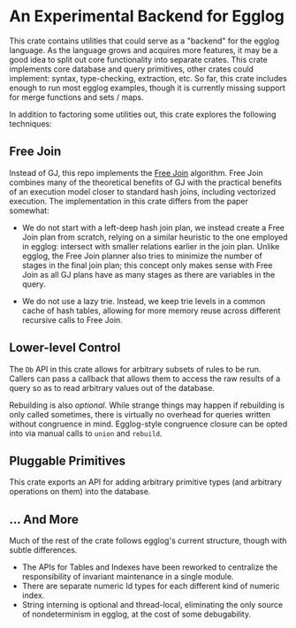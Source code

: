 # An Experimental Backend for Egglog

This crate contains utilities that could serve as a "backend" for the egglog
language. As the language grows and acquires more features, it may be a good
idea to split out core functionality into separate crates. This crate implements
core database and query primitives, other crates could implement: syntax,
type-checking, extraction, etc. So far, this crate includes enough to run most egglog
examples, though it is currently missing support for merge functions and sets / maps.

In addition to factoring some utilities out, this crate explores the following
techniques:

## Free Join

Instead of GJ, this repo implements the [Free Join](https://arxiv.org/abs/2301.10841)
algorithm. Free Join combines many of the theoretical benefits of GJ with the
practical benefits of an execution model closer to standard hash joins,
including vectorized execution. The implementation in this crate differs from
the paper somewhat: 

* We do not start with a left-deep hash join plan, we instead create a Free Join
plan from scratch, relying on a similar heuristic to the one employed in egglog:
intersect with smaller relations earlier in the join plan. Unlike egglog, the
Free Join planner also tries to minimize the number of stages in the final join
plan; this concept only makes sense with Free Join as all GJ plans have as many
stages as there are variables in the query.

* We do not use a lazy trie. Instead, we keep trie levels in a common cache of
hash tables, allowing for more memory reuse across different recursive calls
to Free Join.

## Lower-level Control

The `Db` API in this crate allows for arbitrary subsets of rules to be run.
Callers can pass a callback that allows them to access the raw results of a
query so as to read arbitrary values out of the database.

Rebuilding is also *optional*. While strange things may happen if rebuilding is
only called sometimes, there is virtually no overhead for queries written
without congruence in mind. Egglog-style congruence closure can be opted into
via manual calls to `union` and `rebuild`.

## Pluggable Primitives

This crate exports an API for adding arbitrary primitive types (and arbitrary
operations on them) into the database.

## ... And More

Much of the rest of the crate follows egglog's current structure, though with
subtle differences.

* The APIs for Tables and Indexes have been reworked to centralize the
  responsibility of invariant maintenance in a single module.
* There are separate numeric Id types for each different kind of numeric index.
* String interning is optional and thread-local, eliminating the only source of
  nondeterminism in egglog, at the cost of some debugability.

